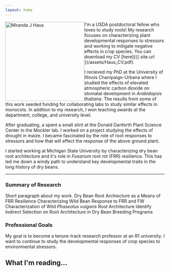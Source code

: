 ```yaml
---
layout: home
---
```


<div style="float: left", border: 5px solid #555; margin: 19%>
	<img src="{{ site.url }}/assets/images/MJH_Web1.jpg" alt="Miranda J Haus" title="My face" width="250" height="250" />
</div>
I'm a USDA postdoctoral fellow who loves to study roots! My research focuses on characterizing plant developmental responses to stressors and working to mitigate negative effects in crop species. You can download my CV [here]({{ site.url }}/assets/Haus_CV.pdf).

I recieved my PhD at the University of Illinois Champaign-Urbana where I studied the effects of elevated atmospheric carbon dioxide on stomatal development in _Arabidopsis thaliana_. The results from some of this work seeded funding for collaborating labs to study similar effects in monocots. In addition to my research, I won teaching awards at the department, college, and university level. 

After graduating, a spent a small stint at the Donald Danforth Plant Science Center in the Mockler lab. I worked on a project studying the effects of drought in maize. I became fascinated by the role of root responses to stressors and how that will effect the response of the above ground plant. 

I started working at Michigan State University by characterizing dry bean root architecture and it's role in _Fusarium_ root rot (FRR) resilience. This has led me down a windy path to understand key developmental traits in the long history of dry beans.

-------------------

### Summary of Research

Short paragraph about my work.
	Dry Bean Root Archiecture as a Means of FRR Resilience
	Characterizing Wild Bean Response to FRR and FW
	Characterization of Wild _Phaseolus vulgaris_ Root Architecture
	Identify Indirect Selection on Root Architecture in Dry Bean Breeding Programs

### Professional Goals

My goal is to become a tenure-track research professor at an R1 university. I want to continue to study the developmental responses of crop species to environmental stressors.

## What I'm reading...
